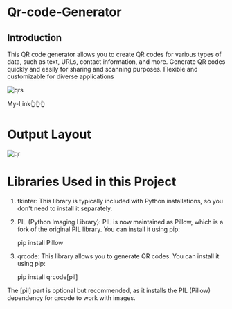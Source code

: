 # Qr-code-Generator

Introduction
-----------
This QR code generator allows you to create QR codes for various types of data, such as text, URLs, contact information, and more. Generate QR codes quickly and easily for sharing and scanning purposes. Flexible and customizable for diverse applications

![qrs](https://github.com/Bhya23cse/Qr-code-Generator/assets/153095725/a03c4fd9-9142-4bd6-b680-fecdae4a1b5e)


My-Link👆👆👆

# Output Layout
![qr](https://github.com/Bhya23cse/Qr-code-Generator/assets/153095725/6501b81b-7e0f-4a5a-b885-9573c2d5f3c4)


# Libraries Used in this Project
1. tkinter:
   This library is typically included with Python installations, so you don't need to install it separately.
   
3. PIL (Python Imaging Library): PIL is now maintained as Pillow, which is a fork of the original PIL library. You can install it using pip:
   
   pip install Pillow
   
6. qrcode: This library allows you to generate QR codes. You can install it using pip:
   
   pip install qrcode[pil]
   
The [pil] part is optional but recommended, as it installs the PIL (Pillow) dependency for qrcode to work with images.
